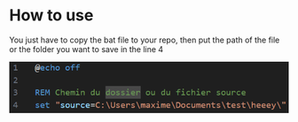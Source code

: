 # How to use
You just have to copy the bat file to your repo, then put the path of the file or the folder you want to save in the line 4

![Linetomodify](image/line.png)
